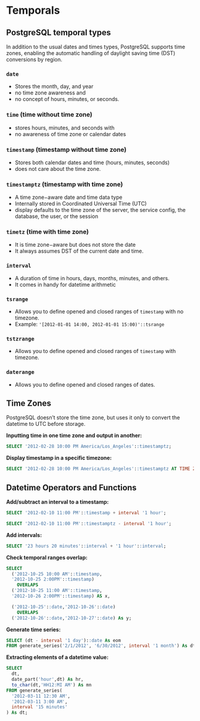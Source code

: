 # Temporals

## PostgreSQL temporal types

In addition to the usual dates and times types, PostgreSQL supports time zones, enabling the automatic handling of daylight saving time (DST) conversions by region.

### `date`

- Stores the month, day, and year
- no time zone awareness and 
- no concept of hours, minutes, or seconds.


### `time` (time without time zone)

- stores hours, minutes, and seconds with 
- no awareness of time zone or calendar dates


### `timestamp` (timestamp without time zone)

- Stores both calendar dates and time (hours, minutes, seconds)
- does not care about the time zone.


### `timestamptz` (timestamp with time zone)

- A time zone−aware date and time data type
- Internally stored in Coordinated Universal Time (UTC)
- display defaults to the time zone of the server, the service config, the database, the user, or the session


### `timetz` (time with time zone)

- It is time zone−aware but does not store the date
- It always assumes DST of the current date and time.


### `interval`

- A duration of time in hours, days, months, minutes, and others.
- It comes in handy for datetime arithmetic


### `tsrange`

- Allows you to define opened and closed ranges of `timestamp` with no timezone.
- Example: `'[2012-01-01 14:00, 2012-01-01 15:00)'::tsrange`


### `tstzrange`

- Allows you to define opened and closed ranges of `timestamp` with timezone.


### `daterange`

- Allows you to define opened and closed ranges of dates.


## Time Zones

PostgreSQL doesn’t store the time zone, but uses it only to convert the datetime to UTC before storage. 

**Inputting time in one time zone and output in another:**

```sql
SELECT '2012-02-28 10:00 PM America/Los_Angeles'::timestamptz;
```

**Display timestamp in a specific timezone:**

```sql
SELECT '2012-02-28 10:00 PM America/Los_Angeles'::timestamptz AT TIME ZONE 'Europe/Paris';
```

## Datetime Operators and Functions

**Add/subtract an interval to a timestamp:**

```sql
SELECT '2012-02-10 11:00 PM'::timestamp + interval '1 hour';

SELECT '2012-02-10 11:00 PM'::timestamptz - interval '1 hour';
```

**Add intervals:**

```sql
SELECT '23 hours 20 minutes'::interval + '1 hour'::interval;
```

**Check temporal ranges overlap:**

```sql
SELECT
  ('2012-10-25 10:00 AM'::timestamp, 
  '2012-10-25 2:00PM'::timestamp)
    OVERLAPS
  ('2012-10-25 11:00 AM'::timestamp,
  '2012-10-26 2:00PM'::timestamp) AS x,

  ('2012-10-25'::date,'2012-10-26'::date)
    OVERLAPS
  ('2012-10-26'::date,'2012-10-27'::date) As y;
```

**Generate time series:**

```sql
SELECT (dt - interval '1 day')::date As eom
FROM generate_series('2/1/2012', '6/30/2012', interval '1 month') As dt;
```

**Extracting elements of a datetime value:**

```sql
SELECT 
  dt, 
  date_part('hour',dt) As hr, 
  to_char(dt,'HH12:MI AM') As mn
FROM generate_series(
  '2012-03-11 12:30 AM',
  '2012-03-11 3:00 AM',
  interval '15 minutes'
) As dt;
```
